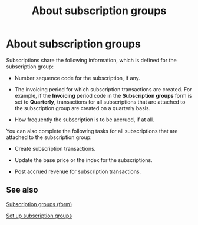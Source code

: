 ﻿---
title: About subscription groups
TOCTitle: About subscription groups
ms:assetid: 51ef3188-c876-4b49-8308-7b509e421398
ms:mtpsurl: https://technet.microsoft.com/en-us/library/Aa548917(v=AX.60)
ms:contentKeyID: 36057279
ms.date: 04/18/2014
mtps_version: v=AX.60
_tocRel: gg242492(v=ax.60)/toc.json
---

# About subscription groups 




Subscriptions share the following information, which is defined for the subscription group:

  - Number sequence code for the subscription, if any.

  - The invoicing period for which subscription transactions are created. For example, if the **Invoicing** period code in the **Subscription groups** form is set to **Quarterly**, transactions for all subscriptions that are attached to the subscription group are created on a quarterly basis.

  - How frequently the subscription is to be accrued, if at all.

You can also complete the following tasks for all subscriptions that are attached to the subscription group:

  - Create subscription transactions.

  - Update the base price or the index for the subscriptions.

  - Post accrued revenue for subscription transactions.

## See also

[Subscription groups (form)](https://technet.microsoft.com/en-us/library/aa553150\(v=ax.60\))

[Set up subscription groups](set-up-subscription-groups.md)

  


